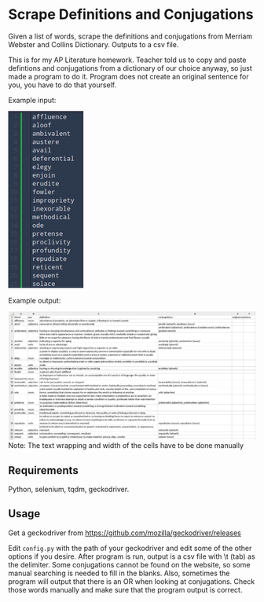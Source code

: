 # Scrape Definitions and Conjugations
Given a list of words, scrape the definitions and conjugations from Merriam Webster and Collins Dictionary.  Outputs to a csv file.

This is for my AP Literature homework.  Teacher told us to copy and paste defintions and conjugations from a dictionary of our choice anyway, so just made a program to do it.  Program does not create an original sentence for you, you have to do that yourself.

Example input:

![Example input](exampleinput.png)

Example output:

![Example output](exampleoutput.png)
Note: The text wrapping and width of the cells have to be done manually

## Requirements
Python, selenium, tqdm, geckodriver.

## Usage
Get a geckodriver from https://github.com/mozilla/geckodriver/releases

Edit `config.py` with the path of your geckodriver and edit some of the other options if you desire.
After program is run, output is a csv file with \t (tab) as the delimiter.
Some conjugations cannot be found on the website, so some manual searching is needed to fill in the blanks.  Also, sometimes the program will output that there is an OR when looking at conjugations.  Check those words manually and make sure that the program output is correct.
